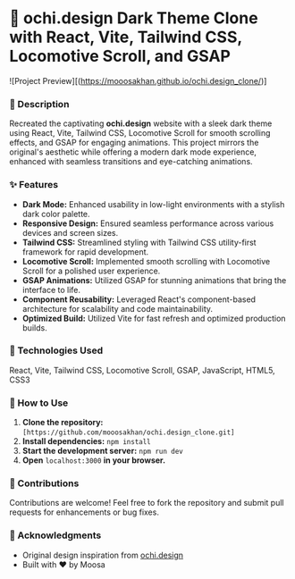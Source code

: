 # 🌙 **ochi.design Dark Theme Clone with React, Vite, Tailwind CSS, Locomotive Scroll, and GSAP**

![Project Preview][(https://mooosakhan.github.io/ochi.design_clone/)]

### 🌟 Description
Recreated the captivating **ochi.design** website with a sleek dark theme using React, Vite, Tailwind CSS, Locomotive Scroll for smooth scrolling effects, and GSAP for engaging animations. This project mirrors the original's aesthetic while offering a modern dark mode experience, enhanced with seamless transitions and eye-catching animations.

### ✨ Features
- **Dark Mode:** Enhanced usability in low-light environments with a stylish dark color palette.
- **Responsive Design:** Ensured seamless performance across various devices and screen sizes.
- **Tailwind CSS:** Streamlined styling with Tailwind CSS utility-first framework for rapid development.
- **Locomotive Scroll:** Implemented smooth scrolling with Locomotive Scroll for a polished user experience.
- **GSAP Animations:** Utilized GSAP for stunning animations that bring the interface to life.
- **Component Reusability:** Leveraged React's component-based architecture for scalability and code maintainability.
- **Optimized Build:** Utilized Vite for fast refresh and optimized production builds.

### 🚀 Technologies Used
React, Vite, Tailwind CSS, Locomotive Scroll, GSAP, JavaScript, HTML5, CSS3

### 📝 How to Use
1. **Clone the repository:** `[https://github.com/mooosakhan/ochi.design_clone.git]`
2. **Install dependencies:** `npm install`
3. **Start the development server:** `npm run dev`
4. **Open** `localhost:3000` **in your browser.**

### 🤝 Contributions
Contributions are welcome! Feel free to fork the repository and submit pull requests for enhancements or bug fixes.

### 🙏 Acknowledgments
- Original design inspiration from [ochi.design](https://ochi.design)
- Built with ❤️ by Moosa
